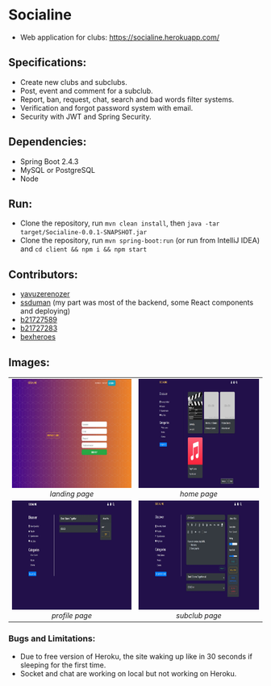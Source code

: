 # Socialine # 
* Web application for clubs: https://socialine.herokuapp.com/
## Specifications: ##
* Create new clubs and subclubs.
* Post, event and comment for a subclub.
* Report, ban, request, chat, search and bad words filter systems.
* Verification and forgot password system with email.
* Security with JWT and Spring Security.
## Dependencies: ##
* Spring Boot 2.4.3
* MySQL or PostgreSQL
* Node
## Run: ##
* Clone the repository, run `mvn clean install`, then `java -tar target/Socialine-0.0.1-SNAPSHOT.jar`
* Clone the repository, run `mvn spring-boot:run` (or run from IntelliJ IDEA) and `cd client && npm i && npm start`
## Contributors: ##
* [yavuzerenozer](https://github.com/yavuzerenozer)
* [ssduman](https://github.com/ssduman) (my part was most of the backend, some React components and deploying)
* [b21727589](https://github.com/b21727589)
* [b21727283](https://github.com/b21727283)
* [bexheroes](https://github.com/bexheroes)
## Images: ##
<table>
    <tr>
        <td align="center">
            <img src="https://github.com/ssduman/socialine/blob/heroku/img/landing.jpg" alt="home-page" width="384" height="216">
            <br />
            <i> landing page </i>
        </td>
        <td align="center">
            <img src="https://github.com/ssduman/socialine/blob/heroku/img/home.jpg" alt="prediction" width="384" height="216">
            <br />
            <i> home page </i>
        </td>
    </tr>
    <tr>
        <td align="center">
            <img src="https://github.com/ssduman/socialine/blob/heroku/img/profile.jpg" alt="home-page" width="384" height="216">
            <br />
            <i> profile page </i>
        </td>
        <td align="center">
            <img src="https://github.com/ssduman/socialine/blob/heroku/img/subclubs.jpg" alt="prediction" width="384" height="216">
            <br />
            <i> subclub page </i>
        </td>
    </tr>
</table>

### Bugs and Limitations: ###
* Due to free version of Heroku, the site waking up like in 30 seconds if sleeping for the first time.
* Socket and chat are working on local but not working on Heroku.
